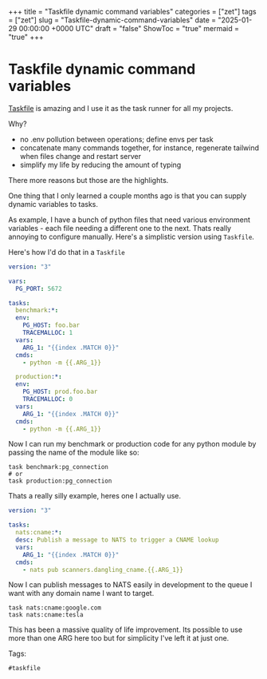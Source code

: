 +++
title = "Taskfile dynamic command variables"
categories = ["zet"]
tags = ["zet"]
slug = "Taskfile-dynamic-command-variables"
date = "2025-01-29 00:00:00 +0000 UTC"
draft = "false"
ShowToc = "true"
mermaid = "true"
+++

# Taskfile dynamic command variables

[Taskfile](https://taskfile.dev) is amazing and I use it as the task runner for
all my projects.

Why?

- no .env pollution between operations; define envs per task
- concatenate many commands together, for instance, regenerate tailwind when
  files change and restart server
- simplify my life by reducing the amount of typing

There more reasons but those are the highlights.

One thing that I only learned a couple months ago is that you can supply dynamic
variables to tasks.

As example, I have a bunch of python files that need various environment
variables - each file needing a different one to the next. Thats really annoying
to configure manually. Here's a simplistic version using `Taskfile`.

Here's how I'd do that in a `Taskfile`

```yaml
version: "3"

vars:
  PG_PORT: 5672

tasks:
  benchmark:*:
  env:
    PG_HOST: foo.bar
    TRACEMALLOC: 1
  vars:
    ARG_1: "{{index .MATCH 0}}"
  cmds:
    - python -m {{.ARG_1}}

  production:*:
  env:
    PG_HOST: prod.foo.bar
    TRACEMALLOC: 0
  vars:
    ARG_1: "{{index .MATCH 0}}"
  cmds:
    - python -m {{.ARG_1}}
```

Now I can run my benchmark or production code for any python module by passing
the name of the module like so:

```shell
task benchmark:pg_connection
# or
task production:pg_connection
```

Thats a really silly example, heres one I actually use.

```yaml
version: "3"

tasks:
  nats:cname:*:
  desc: Publish a message to NATS to trigger a CNAME lookup
  vars:
    ARG_1: "{{index .MATCH 0}}"
  cmds:
    - nats pub scanners.dangling_cname.{{.ARG_1}}
```

Now I can publish messages to NATS easily in development to the queue I want
with any domain name I want to target.

```shell
task nats:cname:google.com
task nats:cname:tesla
```

This has been a massive quality of life improvement. Its possible to use more
than one ARG here too but for simplicity I've left it at just one.

Tags:

    #taskfile

